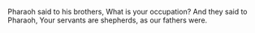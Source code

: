 Pharaoh said to his brothers, What is your occupation? And they said to Pharaoh, Your servants are shepherds, as our fathers were.
